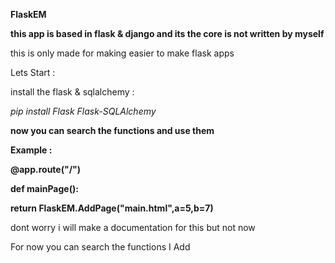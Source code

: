 ****FlaskEM****

**this app is based in flask & django and its the core is not written by myself**

this is only made for making easier to make flask apps 

Lets Start : 

install the flask & sqlalchemy : 

*pip install Flask Flask-SQLAlchemy*

__now you can search the functions and use them__ 

**Example :**

**@app.route("/")**

**def mainPage():**

**return FlaskEM.AddPage("main.html",a=5,b=7)**

dont worry i will make a documentation for this but not now

For now you can search the functions I Add
